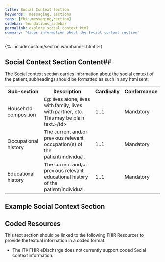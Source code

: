 ```yaml
---
title: Social Context Section
keywords:  messaging, sections
tags: [fhir,messaging,section]
sidebar: foundations_sidebar
permalink: explore_social_context.html
summary: "Gives information about the Social context section"
---
```


{% include custom/section.warnbanner.html %}

## Social Context Section Content##
The Social context section carries information about the social context of the patient, subheadings should be formatted as such in any html sent:

<table width="100%">
<tr>
<th width="25%">Sub-section</th>
<th width="45%">Description</th>
<th width="15%">Cardinally</th>
<th width="15%">Conformance</th>
</tr>
<tr>
<td>Household composition</td>
<td>Eg: lives alone, lives with family, lives with partner, etc. This may be plain text.>/td>
<td>1..1</td>
<td>Mandatory</td>
</tr>
<tr>
<td>Occupational history</td>
<td>The current and/or previous relevant occupation(s) of the patient/individual.</td>
<td>1..1</td>
<td>Mandatory</td>
</tr>
<tr>
<td>Educational history</td>
<td>The current and/or previous relevant educational history of the patient/individual.</td>
<td>1..1</td>
<td>Mandatory</td>
</tr>
</table>

##  Example Social Context Section ##

<script src="https://gist.github.com/IOPS-DEV/73932c1d2ee99e5fd832bcbfa1922092.js"></script>

## Coded Resources ##

This text section should be linked to the following FHIR Resources to provide the textual information in a coded format.

- The ITK FHIR eDischarge does not currently support coded Social context information.






